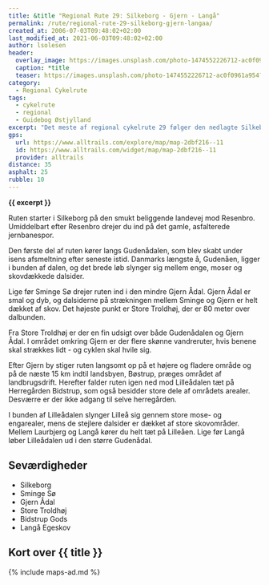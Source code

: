 ```yaml
---
title: &title "Regional Rute 29: Silkeborg - Gjern - Langå"
permalink: /rute/regional-rute-29-silkeborg-gjern-langaa/
created_at: 2006-07-03T09:48:02+02:00
last_modified_at: 2021-06-03T09:48:02+02:00
author: lsolesen
header:
  overlay_image: https://images.unsplash.com/photo-1474552226712-ac0f0961a954?ixlib=rb-1.2.1&ixid=eyJhcHBfaWQiOjEyMDd9&auto=format&fit=crop&h=600&w=1200&q=10
  caption: *title
  teaser: https://images.unsplash.com/photo-1474552226712-ac0f0961a954?ixlib=rb-1.2.1&ixid=eyJhcHBfaWQiOjEyMDd9&auto=format&fit=crop&h=300&w=400&q=10
category:
  - Regional Cykelrute
tags:
  - cykelrute
  - regional
  - Guidebog Østjylland
excerpt: "Det meste af regional cykelrute 29 følger den nedlagte Silkeborg-Langå-jernbane gennem et varieret landskab. Halvdelen af ruten løber langs tre markante ådale; Gudenådalen, Gjern Ådal og Lilleådalen. Resten af ruten passerer fortrinsvist forbi mindre byer og marker."
gps:
  url: https://www.alltrails.com/explore/map/map-2dbf216--11
  id: https://www.alltrails.com/widget/map/map-2dbf216--11
  provider: alltrails
distance: 35
asphalt: 25
rubble: 10
---
```


**{{ excerpt }}**

Ruten starter i Silkeborg på den smukt beliggende landevej mod Resenbro. Umiddelbart efter Resenbro drejer du ind på det gamle, asfalterede jernbanespor.

Den første del af ruten kører langs Gudenådalen, som blev skabt under isens afsmeltning efter seneste istid. Danmarks længste å, Gudenåen, ligger i bunden af dalen, og det brede løb slynger sig mellem enge, moser og skovdækkede dalsider.

Lige før Sminge Sø drejer ruten ind i den mindre Gjern Ådal. Gjern Ådal er smal og dyb, og dalsiderne på strækningen mellem Sminge og Gjern er helt dækket af skov. Det højeste punkt er Store Troldhøj, der er 80 meter over dalbunden.

Fra Store Troldhøj er der en fin udsigt over både Gudenådalen og Gjern Ådal. I området omkring Gjern er der flere skønne vandreruter, hvis benene skal strækkes lidt - og cyklen skal hvile sig.

Efter Gjern by stiger ruten langsomt op på et højere og fladere område og på de næste 15 km indtil landsbyen, Bøstrup, præges området af landbrugsdrift. Herefter falder ruten igen ned mod Lilleådalen tæt på Herregården Bidstrup, som også besidder store dele af områdets arealer. Desværre er der ikke adgang til selve herregården.

I bunden af Lilleådalen slynger Lilleå sig gennem store mose- og engarealer, mens de stejlere dalsider er dækket af store skovområder. Mellem Laurbjerg og Langå kører du helt tæt på Lilleåen. Lige før Langå løber Lilleådalen ud i den større Gudenådal.

## Seværdigheder

- Silkeborg
- Sminge Sø
- Gjern Ådal
- Store Troldhøj
- Bidstrup Gods
- Langå Egeskov

## Kort over {{ title }}

{% include maps-ad.md %}
